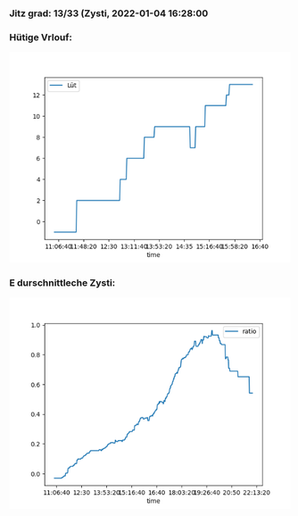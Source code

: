 ### Jitz grad: 13/33 (Zysti, 2022-01-04 16:28:00

### Hütige Vrlouf:
![Graph](Today.png)

### E durschnittleche Zysti:
![Graph](Zysti.png)